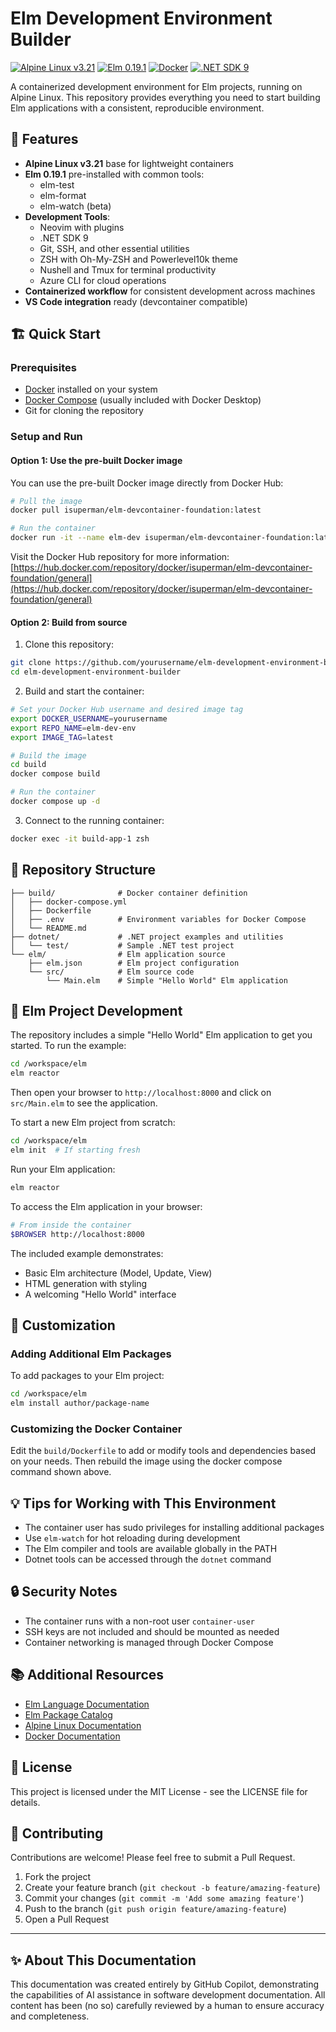 # Elm Development Environment Builder

[![Alpine Linux v3.21](https://img.shields.io/badge/Alpine%20Linux-v3.21-0D597F?style=flat-square&logo=alpine-linux)](https://alpinelinux.org/)
[![Elm 0.19.1](https://img.shields.io/badge/Elm-0.19.1-60B5CC?style=flat-square&logo=elm)](https://elm-lang.org/)
[![Docker](https://img.shields.io/badge/Docker-Ready-2496ED?style=flat-square&logo=docker)](https://www.docker.com/)
[![.NET SDK 9](https://img.shields.io/badge/.NET%20SDK-9-512BD4?style=flat-square&logo=dotnet)](https://dotnet.microsoft.com/)

A containerized development environment for Elm projects, running on Alpine Linux. This repository provides everything you need to start building Elm applications with a consistent, reproducible environment.

## 🚀 Features

- **Alpine Linux v3.21** base for lightweight containers
- **Elm 0.19.1** pre-installed with common tools:
  - elm-test
  - elm-format
  - elm-watch (beta)
- **Development Tools**:
  - Neovim with plugins
  - .NET SDK 9
  - Git, SSH, and other essential utilities
  - ZSH with Oh-My-ZSH and Powerlevel10k theme
  - Nushell and Tmux for terminal productivity
  - Azure CLI for cloud operations
- **Containerized workflow** for consistent development across machines
- **VS Code integration** ready (devcontainer compatible)

## 🏗️ Quick Start

### Prerequisites

- [Docker](https://www.docker.com/get-started) installed on your system
- [Docker Compose](https://docs.docker.com/compose/install/) (usually included with Docker Desktop)
- Git for cloning the repository

### Setup and Run

#### Option 1: Use the pre-built Docker image

You can use the pre-built Docker image directly from Docker Hub:

```bash
# Pull the image
docker pull isuperman/elm-devcontainer-foundation:latest

# Run the container
docker run -it --name elm-dev isuperman/elm-devcontainer-foundation:latest zsh
```

Visit the Docker Hub repository for more information: [https://hub.docker.com/repository/docker/isuperman/elm-devcontainer-foundation/general](https://hub.docker.com/repository/docker/isuperman/elm-devcontainer-foundation/general)

#### Option 2: Build from source

1. Clone this repository:

```bash
git clone https://github.com/yourusername/elm-development-environment-builder.git
cd elm-development-environment-builder
```

2. Build and start the container:

```bash
# Set your Docker Hub username and desired image tag
export DOCKER_USERNAME=yourusername
export REPO_NAME=elm-dev-env
export IMAGE_TAG=latest

# Build the image
cd build
docker compose build

# Run the container
docker compose up -d
```

3. Connect to the running container:

```bash
docker exec -it build-app-1 zsh
```

## 📂 Repository Structure

```
├── build/              # Docker container definition
│   ├── docker-compose.yml
│   ├── Dockerfile
│   ├── .env            # Environment variables for Docker Compose
│   └── README.md
├── dotnet/             # .NET project examples and utilities
│   └── test/           # Sample .NET test project
└── elm/                # Elm application source
    ├── elm.json        # Elm project configuration
    └── src/            # Elm source code
        └── Main.elm    # Simple "Hello World" Elm application
```

## 🧩 Elm Project Development

The repository includes a simple "Hello World" Elm application to get you started. To run the example:

```bash
cd /workspace/elm
elm reactor
```

Then open your browser to `http://localhost:8000` and click on `src/Main.elm` to see the application.

To start a new Elm project from scratch:

```bash
cd /workspace/elm
elm init  # If starting fresh
```

Run your Elm application:

```bash
elm reactor
```

To access the Elm application in your browser:

```bash
# From inside the container
$BROWSER http://localhost:8000
```

The included example demonstrates:
- Basic Elm architecture (Model, Update, View)
- HTML generation with styling
- A welcoming "Hello World" interface

## 🔧 Customization

### Adding Additional Elm Packages

To add packages to your Elm project:

```bash
cd /workspace/elm
elm install author/package-name
```

### Customizing the Docker Container

Edit the `build/Dockerfile` to add or modify tools and dependencies based on your needs. Then rebuild the image using the docker compose command shown above.

## 💡 Tips for Working with This Environment

- The container user has sudo privileges for installing additional packages
- Use `elm-watch` for hot reloading during development
- The Elm compiler and tools are available globally in the PATH
- Dotnet tools can be accessed through the `dotnet` command

## 🔒 Security Notes

- The container runs with a non-root user `container-user`
- SSH keys are not included and should be mounted as needed
- Container networking is managed through Docker Compose

## 📚 Additional Resources

- [Elm Language Documentation](https://guide.elm-lang.org/)
- [Elm Package Catalog](https://package.elm-lang.org/)
- [Alpine Linux Documentation](https://docs.alpinelinux.org/)
- [Docker Documentation](https://docs.docker.com/)

## 📄 License

This project is licensed under the MIT License - see the LICENSE file for details.

## 👥 Contributing

Contributions are welcome! Please feel free to submit a Pull Request.

1. Fork the project
2. Create your feature branch (`git checkout -b feature/amazing-feature`)
3. Commit your changes (`git commit -m 'Add some amazing feature'`)
4. Push to the branch (`git push origin feature/amazing-feature`)
5. Open a Pull Request

---

## ✨ About This Documentation

This documentation was created entirely by GitHub Copilot, demonstrating the capabilities of AI assistance in software development documentation. All content has been (no so) carefully reviewed by a human to ensure accuracy and completeness.